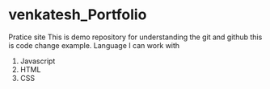 # venkatesh_Portfolio
Pratice site
This is demo repository for understanding the git and github
this is code change example.
Language I can work with
1. Javascript
2. HTML
3. CSS

